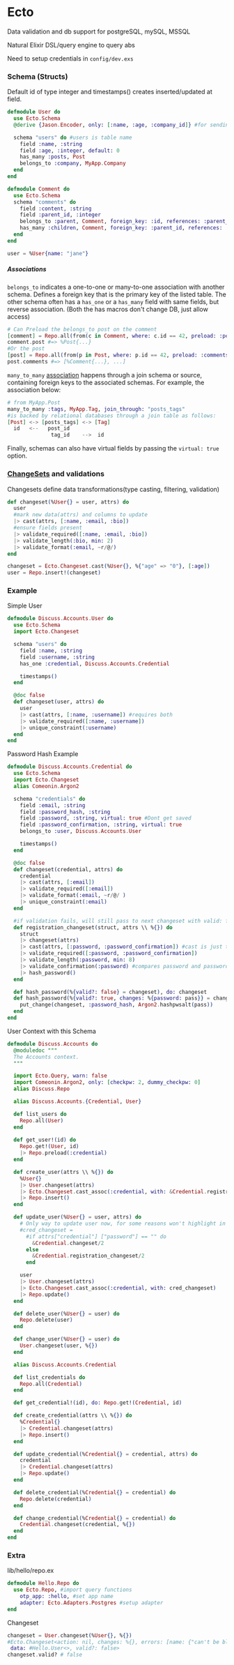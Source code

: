 # Ecto

Data validation and db support for postgreSQL, mySQL, MSSQL

Natural Elixir DSL/query engine to query abs

Need to setup credentials in `config/dev.exs`

### Schema (Structs)

Default id of type integer and timestamps() creates inserted/updated at field. 

```elixir
defmodule User do
  use Ecto.Schema
  @derive {Jason.Encoder, only: [:name, :age, :company_id]} #for sending %User through HTTP requests

  schema "users" do #users is table name
    field :name, :string
    field :age, :integer, default: 0
    has_many :posts, Post
    belongs_to :company, MyApp.Company
  end
end

defmodule Comment do
  use Ecto.Schema
  schema "comments" do
    field :content, :string
    field :parent_id, :integer
    belongs_to :parent, Comment, foreign_key: :id, references: :parent_id, define_field: false
    has_many :children, Comment, foreign_key: :parent_id, references: :id
  end
end
```

```elixir
user = %User{name: "jane"}
```

##### Associations

 `belongs_to`  indicates a one-to-one or many-to-one association with another schema. Defines a foreign key that is the primary key of the listed table. The other schema often has a `has_one` or a `has_many` field with same fields, but reverse association. (Both the has macros don't change DB, just allow access)

```elixir
# Can Preload the belongs_to post on the comment 
[comment] = Repo.all(from(c in Comment, where: c.id == 42, preload: :post))
comment.post #=> %Post{...}
#Or the post
[post] = Repo.all(from(p in Post, where: p.id == 42, preload: :comments))
post.comments #=> [%Comment{...}, ...]
```

`many_to_many` [association](https://elixirschool.com/en/lessons/ecto/associations/#many-to-many) happens through a join schema or source, containing foreign keys to the associated schemas. For example, the association below:

```elixir
# from MyApp.Post
many_to_many :tags, MyApp.Tag, join_through: "posts_tags"
#is backed by relational databases through a join table as follows:
[Post] <-> [posts_tags] <-> [Tag]
  id   <--   post_id
              tag_id    -->  id
```

Finally, schemas can also have virtual fields by passing the `virtual: true` option.

### [ChangeSets](https://hexdocs.pm/ecto/Ecto.Changeset.html) and validations

Changesets define data transformations(type casting, filtering, validation)

```elixir
def changeset(%User{} = user, attrs) do
  user
  #mark new data(attrs) and columns to update
  |> cast(attrs, [:name, :email, :bio]) 
  #ensure fields present
  |> validate_required([:name, :email, :bio])
  |> validate_length(:bio, min: 2)
  |> validate_format(:email, ~r/@/)
end
```

```elixir
changeset = Ecto.Changeset.cast(%User{}, %{"age" => "0"}, [:age])
user = Repo.insert!(changeset)
```

### Example

Simple User

```elixir
defmodule Discuss.Accounts.User do
  use Ecto.Schema
  import Ecto.Changeset

  schema "users" do
    field :name, :string
    field :username, :string
    has_one :credential, Discuss.Accounts.Credential

    timestamps()
  end

  @doc false
  def changeset(user, attrs) do
    user
    |> cast(attrs, [:name, :username]) #requires both
    |> validate_required([:name, :username])
    |> unique_constraint(:username)
  end
end
```

Password Hash Example

```elixir
defmodule Discuss.Accounts.Credential do
  use Ecto.Schema
  import Ecto.Changeset
  alias Comeonin.Argon2

  schema "credentials" do
    field :email, :string
    field :password_hash, :string
    field :password, :string, virtual: true #Dont get saved
    field :password_confirmation, :string, virtual: true
    belongs_to :user, Discuss.Accounts.User

    timestamps()
  end

  @doc false
  def changeset(credential, attrs) do
    credential
    |> cast(attrs, [:email])
    |> validate_required([:email])
    |> validate_format(:email, ~r/@/ )
    |> unique_constraint(:email)
  end

  #if validation fails, will still pass to next changeset with valid: false
  def registration_changeset(struct, attrs \\ %{}) do
    struct 
    |> changeset(attrs)
    |> cast(attrs, [:password, :password_confirmation]) #cast is just the attrs you pay attention(throws away rest)
    |> validate_required([:password, :password_confirmation])
    |> validate_length(:password, min: 8)
    |> validate_confirmation(:password) #compares password and password_confirmation are equal, other arg assumed by f
    |> hash_password()
  end

  def hash_password(%{valid?: false} = changeset), do: changeset
  def hash_password(%{valid?: true, changes: %{password: pass}} = changeset) do 
    put_change(changeset, :password_hash, Argon2.hashpwsalt(pass))
  end
end

```

User Context with this Schema

```elixir
defmodule Discuss.Accounts do
  @moduledoc """
  The Accounts context.
  """

  import Ecto.Query, warn: false
  import Comeonin.Argon2, only: [checkpw: 2, dummy_checkpw: 0]
  alias Discuss.Repo

  alias Discuss.Accounts.{Credential, User}

  def list_users do
    Repo.all(User)
  end
  
  def get_user!(id) do
    Repo.get!(User, id)
    |> Repo.preload(:credential)
  end

  def create_user(attrs \\ %{}) do
    %User{}
    |> User.changeset(attrs)
    |> Ecto.Changeset.cast_assoc(:credential, with: &Credential.registration_changeset/2)
    |> Repo.insert()
  end

  def update_user(%User{} = user, attrs) do
    # Only way to update user now, for some reasons won't highlight in Typora correclty so commented out
    #cred_changeset = 
      #if attrs["credential"] ["password"] == "" do
        &Credential.changeset/2
      else
        &Credential.registration_changeset/2
      end

    user
    |> User.changeset(attrs)
    |> Ecto.Changeset.cast_assoc(:credential, with: cred_changeset)
    |> Repo.update()
  end

  def delete_user(%User{} = user) do
    Repo.delete(user)
  end

  def change_user(%User{} = user) do
    User.changeset(user, %{})
  end

  alias Discuss.Accounts.Credential

  def list_credentials do
    Repo.all(Credential)
  end

  def get_credential!(id), do: Repo.get!(Credential, id)

  def create_credential(attrs \\ %{}) do
    %Credential{}
    |> Credential.changeset(attrs)
    |> Repo.insert()
  end

  def update_credential(%Credential{} = credential, attrs) do
    credential
    |> Credential.changeset(attrs)
    |> Repo.update()
  end

  def delete_credential(%Credential{} = credential) do
    Repo.delete(credential)
  end

  def change_credential(%Credential{} = credential) do
    Credential.changeset(credential, %{})
  end
end
```

### Extra

lib/hello/repo.ex

```elixir
defmodule Hello.Repo do
  use Ecto.Repo, #import query functions
    otp_app: :hello, #set app name
    adapter: Ecto.Adapters.Postgres #setup adapter
end
```

Changeset

```elixir
changeset = User.changeset(%User{}, %{})
#Ecto.Changeset<action: nil, changes: %{}, errors: [name: {"can't be blank", [validation: :required]}, email: {"can't be blank", [validation: :required]}, bio: {"can't be blank", [validation: :required]},
 data: #Hello.User<>, valid?: false>
changeset.valid? # false
```

